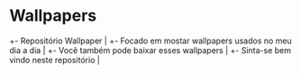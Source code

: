 # Wallpapers

+- Repositório Wallpaper
| +- Focado em mostar wallpapers usados no meu dia a dia
| +- Vocẽ também pode baixar esses wallpapers
| +- Sinta-se bem vindo neste repositório
|
#
